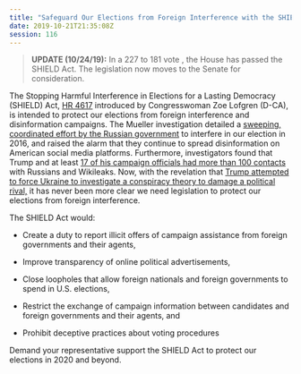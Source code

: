 ```yaml
---
title: "Safeguard Our Elections from Foreign Interference with the SHIELD Act - Passed House"
date: 2019-10-21T21:35:08Z
session: 116
---
```

>**UPDATE (10/24/19):** In a 227 to 181 vote , the House has passed the SHIELD Act. The legislation now moves to the Senate for consideration. 

The Stopping Harmful Interference in Elections for a Lasting Democracy (SHIELD) Act, [HR 4617](https://www.congress.gov/bill/116th-congress/house-bill/4617) introduced by Congresswoman Zoe Lofgren (D-CA), is intended to protect our elections from foreign interference and disinformation campaigns. 
The Mueller investigation detailed a [sweeping, coordinated effort by the Russian government](https://time.com/5567077/mueller-report-release/) to interfere in our election in 2016, and raised the alarm that they continue to spread disinformation on American social media platforms. Furthermore, investigators found that Trump and at least [17 of his campaign officials had more than 100 contacts]( https://time.com/5573768/mueller-report-trump-russian-contacts/) with Russians and Wikileaks. Now, with the revelation that [Trump attempted to force Ukraine to investigate a conspiracy theory to damage a political rival,](https://www.bbc.com/news/world-us-canada-49800181) it has never been more clear we need legislation to protect our elections from foreign interference. 

The SHIELD Act would:

- Create a duty to report illicit offers of campaign assistance from foreign governments and their agents,

- Improve transparency of online political advertisements,

- Close loopholes that allow foreign nationals and foreign governments to spend in U.S. elections,

- Restrict the exchange of campaign information between candidates and foreign governments and their agents, and

- Prohibit deceptive practices about voting procedures

Demand your representative support the SHIELD Act to protect our elections in 2020 and beyond. 
